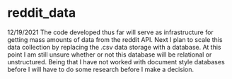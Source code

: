 # reddit_data

12/19/2021
The code developed thus far will serve as infrastructure for getting mass amounts of data from the reddit API. Next I plan to scale this data collection by replacing the .csv data storage with a database. At this point I am still unsure whether or not this database will be relational or unstructured. Being that I have not worked with document style databases before I will have to do some research before I make a decision.